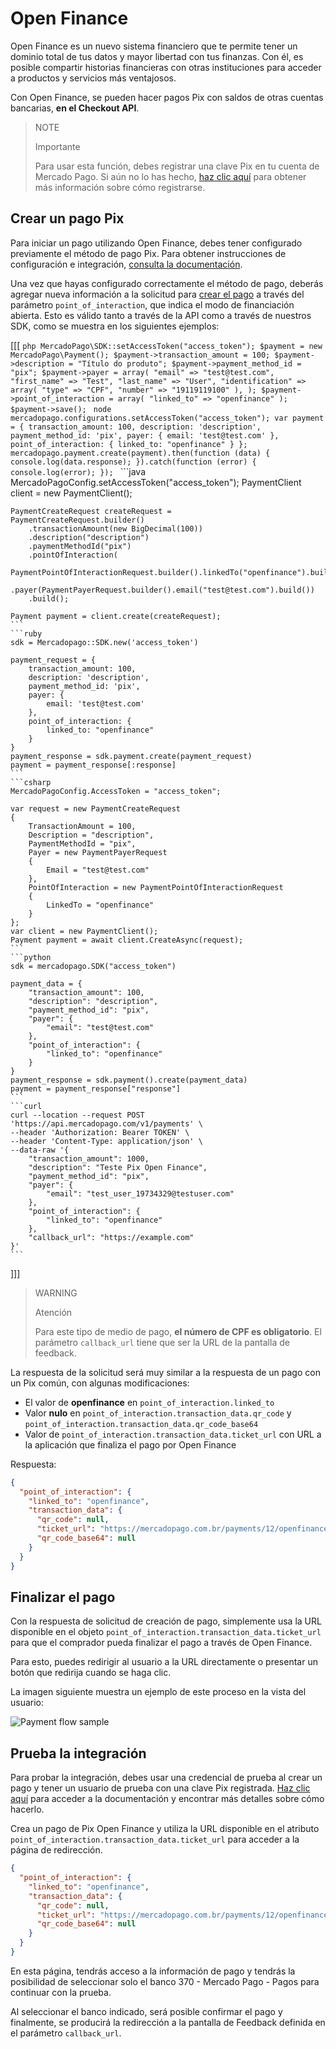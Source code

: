 # Open Finance

Open Finance es un nuevo sistema financiero que te permite tener un dominio total de tus datos y mayor libertad con tus finanzas. Con él, es posible compartir historias financieras con otras instituciones para acceder a productos y servicios más ventajosos.

Con Open Finance, se pueden hacer pagos Pix con saldos de otras cuentas bancarias, **en el Checkout API**.

> NOTE
> 
> Importante
> 
> Para usar esta función, debes registrar una clave Pix en tu cuenta de Mercado Pago. Si aún no lo has hecho, [haz clic aquí](https://www.youtube.com/watch?v=60tApKYVnkA) para obtener más información sobre cómo registrarse.

## Crear un pago Pix

Para iniciar un pago utilizando Open Finance, debes tener configurado previamente el método de pago Pix. Para obtener instrucciones de configuración e integración, [consulta la documentación](/developers/es/docs/checkout-api/prerequisites).

Una vez que hayas configurado correctamente el método de pago, deberás agregar nueva información a la solicitud para [crear el pago](/developers/es/reference/payments/_payments/post) a través del parámetro `point_of_interaction`, que indica el modo de financiación abierta. Esto es válido tanto a través de la API como a través de nuestros SDK, como se muestra en los siguientes ejemplos:

[[[
    ```php
    MercadoPago\SDK::setAccessToken("access_token");
    $payment = new MercadoPago\Payment();
    $payment->transaction_amount = 100;
    $payment->description = "Título do produto";
    $payment->payment_method_id = "pix";
    $payment->payer = array(
        "email" => "test@test.com",
        "first_name" => "Test",
        "last_name" => "User",
        "identification" => array(
            "type" => "CPF",
            "number" => "19119119100"
        ),
    );
    $payment->point_of_interaction = array(
    "linked_to" => "openfinance"
    );
    $payment->save();
    ```
    ```node
    mercadopago.configurations.setAccessToken("access_token");
    var payment = {
        transaction_amount: 100,
        description: 'description',
        payment_method_id: 'pix',
        payer: {
            email: 'test@test.com'
        },
        point_of_interaction: {
            linked_to: "openfinance"
        }
    };
    mercadopago.payment.create(payment).then(function (data) {
        console.log(data.response);
    }).catch(function (error) {
        console.log(error);
    });
    ```
    ```java
    MercadoPagoConfig.setAccessToken("access_token");
    PaymentClient client = new PaymentClient();

    PaymentCreateRequest createRequest =
    PaymentCreateRequest.builder()
        .transactionAmount(new BigDecimal(100))
        .description("description")
        .paymentMethodId("pix")
        .pointOfInteraction(
            PaymentPointOfInteractionRequest.builder().linkedTo("openfinance").build())
        .payer(PaymentPayerRequest.builder().email("test@test.com").build())
        .build();

    Payment payment = client.create(createRequest);
    ```
    ```ruby
    sdk = Mercadopago::SDK.new('access_token')

    payment_request = {
        transaction_amount: 100,
        description: 'description',
        payment_method_id: 'pix',
        payer: {
            email: 'test@test.com'
        },
        point_of_interaction: {
            linked_to: "openfinance"
        }
    }
    payment_response = sdk.payment.create(payment_request)
    payment = payment_response[:response]
    ```
    ```csharp
    MercadoPagoConfig.AccessToken = "access_token";

    var request = new PaymentCreateRequest
    {
        TransactionAmount = 100,
        Description = "description",
        PaymentMethodId = "pix",
        Payer = new PaymentPayerRequest
        {
            Email = "test@test.com"
        },
        PointOfInteraction = new PaymentPointOfInteractionRequest
        {
            LinkedTo = "openfinance"
        }
    };
    var client = new PaymentClient();
    Payment payment = await client.CreateAsync(request);
    ```
    ```python
    sdk = mercadopago.SDK("access_token")

    payment_data = {
        "transaction_amount": 100,
        "description": "description",
        "payment_method_id": "pix",
        "payer": {
            "email": "test@test.com"
        },
        "point_of_interaction": {
            "linked_to": "openfinance"
        }
    }
    payment_response = sdk.payment().create(payment_data)
    payment = payment_response["response"]
    ```
    ```curl
    curl --location --request POST 'https://api.mercadopago.com/v1/payments' \
    --header 'Authorization: Bearer TOKEN' \
    --header 'Content-Type: application/json' \
    --data-raw '{
        "transaction_amount": 1000,
        "description": "Teste Pix Open Finance",
        "payment_method_id": "pix",
        "payer": {
            "email": "test_user_19734329@testuser.com"
        },
        "point_of_interaction": {
            "linked_to": "openfinance"
        },
        "callback_url": "https://example.com"
    }'
    ```
]]]

> WARNING
> 
> Atención
> 
> Para este tipo de medio de pago, **el número de CPF es obligatorio**.
> El parámetro `callback_url` tiene que ser la URL de la pantalla de feedback.

La respuesta de la solicitud será muy similar a la respuesta de un pago con un Pix común, con algunas modificaciones:

* El valor de **openfinance** en `point_of_interaction.linked_to`
* Valor **nulo** en `point_of_interaction.transaction_data.qr_code` y `point_of_interaction.transaction_data.qr_code_base64`
* Valor de `point_of_interaction.transaction_data.ticket_url` con URL a la aplicación que finaliza el pago por Open Finance

Respuesta:

```json
{
  "point_of_interaction": {
    "linked_to": "openfinance",
    "transaction_data": {
      "qr_code": null,
      "ticket_url": "https://mercadopago.com.br/payments/12/openfinance?caller_id=1&hash=1111",
      "qr_code_base64": null
    }
  }
}
```

## Finalizar el pago

Con la respuesta de solicitud de creación de pago, simplemente usa la URL disponible en el objeto `point_of_interaction.transaction_data.ticket_url` para que el comprador pueda finalizar el pago a través de Open Finance.

Para esto, puedes redirigir al usuario a la URL directamente o presentar un botón que redirija cuando se haga clic.

La imagen siguiente muestra un ejemplo de este proceso en la vista del usuario:

![Payment flow sample](api/api-integrate-openfinance.gif)

## Prueba la integración

Para probar la integración, debes usar una credencial de prueba al crear un pago y tener un usuario de prueba con una clave Pix registrada. [Haz clic aquí](/developers/es/docs/checkout-api/integration-test/make-test-purchase) para acceder a la documentación y encontrar más detalles sobre cómo hacerlo.

Crea un pago de Pix Open Finance y utiliza la URL disponible en el atributo `point_of_interaction.transaction_data.ticket_url` para acceder a la página de redirección.

```json
{
  "point_of_interaction": {
    "linked_to": "openfinance",
    "transaction_data": {
      "qr_code": null,
      "ticket_url": "https://mercadopago.com.br/payments/12/openfinance?caller_id=1121&hash=11",
      "qr_code_base64": null
    }
  }
}
```

En esta página, tendrás acceso a la información de pago y tendrás la posibilidad de seleccionar solo el banco 370 - Mercado Pago - Pagos para continuar con la prueba.

Al seleccionar el banco indicado, será posible confirmar el pago y finalmente, se producirá la redirección a la pantalla de Feedback definida en el parámetro `callback_url`.

